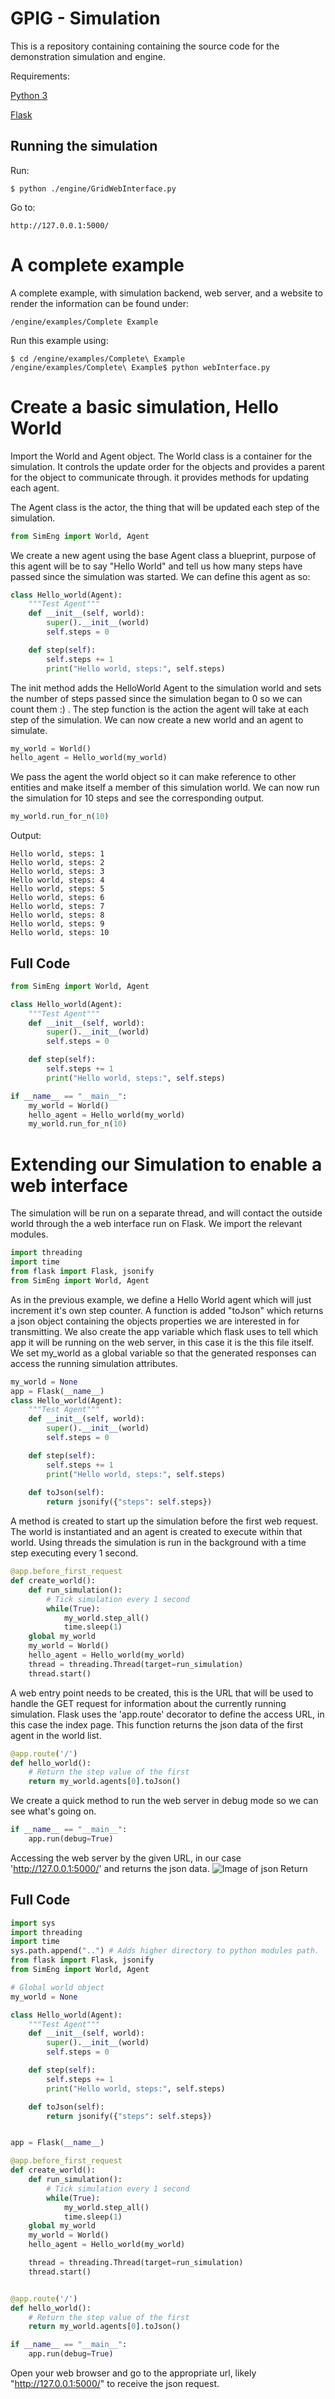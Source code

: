 # GPIG - Simulation
This is a repository containing containing the source code for the demonstration simulation and engine.


Requirements:

[Python 3](https://www.python.org/downloads/)

[Flask](http://flask.pocoo.org/)

## Running the simulation


Run:

```
$ python ./engine/GridWebInterface.py
```


Go to:

```
http://127.0.0.1:5000/
```
# A complete example
A complete example, with simulation backend, web server, and a website to render the information can be found under: 
```
/engine/examples/Complete Example
```
Run this example using:
```
$ cd /engine/examples/Complete\ Example
/engine/examples/Complete\ Example$ python webInterface.py

```

# Create a basic simulation, Hello World
Import the World and Agent object. The World class is a container for the simulation. It controls the update order for the objects and provides a parent for the object to communicate through. it provides methods for updating each agent.

The Agent class is the actor, the thing that will be updated each step of the simulation.
```python
from SimEng import World, Agent
``` 
We create a new agent using the base Agent class a blueprint, purpose of this agent will be to say "Hello World" and tell us how many steps have passed since the simulation was started.
We can define this agent as so:
```python
class Hello_world(Agent):
    """Test Agent"""
    def __init__(self, world):
        super().__init__(world)
        self.steps = 0

    def step(self):
        self.steps += 1
        print("Hello world, steps:", self.steps)
```
The init method adds the HelloWorld Agent to the simulation world and sets the number of steps passed since the simulation began to 0 so we can count them :) . The step function is the action the agent will take at each step of the simulation. We can now create a new world and an agent to simulate.

```python
my_world = World()
hello_agent = Hello_world(my_world)
```
We pass the agent the world object so it can make reference to other entities and make itself a member of this simulation world. We can now run the simulation for 10 steps and see the corresponding output.
```python
my_world.run_for_n(10)
```
Output:
```
Hello world, steps: 1
Hello world, steps: 2
Hello world, steps: 3
Hello world, steps: 4
Hello world, steps: 5
Hello world, steps: 6
Hello world, steps: 7
Hello world, steps: 8
Hello world, steps: 9
Hello world, steps: 10
```
## Full Code
```python
from SimEng import World, Agent

class Hello_world(Agent):
    """Test Agent"""
    def __init__(self, world):
        super().__init__(world)
        self.steps = 0

    def step(self):
        self.steps += 1
        print("Hello world, steps:", self.steps)

if __name__ == "__main__":
    my_world = World()
    hello_agent = Hello_world(my_world)
    my_world.run_for_n(10)
```
# Extending our Simulation to enable a web interface

The simulation will be run on a separate thread, and will contact the outside world through the a web interface run on Flask. We import the relevant modules.

```python
import threading
import time
from flask import Flask, jsonify
from SimEng import World, Agent
```
As in the previous example, we define a Hello World agent which will just increment it's own step counter. A function is added "toJson" which returns a json object containing the objects properties we are interested in for transmitting. We also create the app variable which flask uses to tell which app it will be running on the web server, in this case it is the this file itself. We set my_world as a global variable so that the generated responses can access the running simulation attributes.
```python
my_world = None
app = Flask(__name__)
class Hello_world(Agent):
    """Test Agent"""
    def __init__(self, world):
        super().__init__(world)
        self.steps = 0

    def step(self):
        self.steps += 1
        print("Hello world, steps:", self.steps)
        
    def toJson(self):
		return jsonify({"steps": self.steps})
```
A method is created to start up the simulation before the first web request. The world is instantiated and an agent is created to execute within that world. Using threads the simulation is run in the background with a time step executing every 1 second.
```python
@app.before_first_request
def create_world():
    def run_simulation():
        # Tick simulation every 1 second
        while(True):
            my_world.step_all()
            time.sleep(1)
    global my_world
    my_world = World()
    hello_agent = Hello_world(my_world)
    thread = threading.Thread(target=run_simulation)
    thread.start()

```
A web entry point needs to be created, this is the URL that will be used to handle the GET request for information about the currently running simulation. Flask uses the 'app.route' decorator to define the access URL, in this case the index page. This function returns the json data of the first agent in the world list.
```python
@app.route('/')
def hello_world():
    # Return the step value of the first
    return my_world.agents[0].toJson()
```
We create a quick method to run the web server in debug mode so we can see what's going on.
```python
if __name__ == "__main__":
    app.run(debug=True)
```
Accessing the web server by the given URL, in our case 'http://127.0.0.1:5000/' and returns the json data.
![Image of json Return](https://github.com/vd548/gpig-f/blob/master/pictures/jsonReturn.png)

## Full Code
```python
import sys
import threading
import time
sys.path.append("..") # Adds higher directory to python modules path.
from flask import Flask, jsonify
from SimEng import World, Agent

# Global world object
my_world = None

class Hello_world(Agent):
    """Test Agent"""
    def __init__(self, world):
        super().__init__(world)
        self.steps = 0

    def step(self):
        self.steps += 1
        print("Hello world, steps:", self.steps)

    def toJson(self):
        return jsonify({"steps": self.steps})


app = Flask(__name__)

@app.before_first_request
def create_world():
    def run_simulation():
        # Tick simulation every 1 second
        while(True):
            my_world.step_all()
            time.sleep(1)
    global my_world
    my_world = World()
    hello_agent = Hello_world(my_world)

    thread = threading.Thread(target=run_simulation)
    thread.start()


@app.route('/')
def hello_world():
    # Return the step value of the first
    return my_world.agents[0].toJson()

if __name__ == "__main__":
    app.run(debug=True)

```
Open your web browser and go to the appropriate url, likely "http://127.0.0.1:5000/" to receive the json request.

